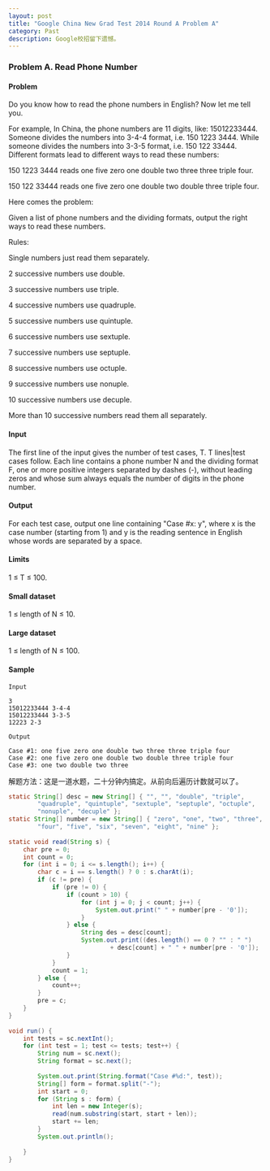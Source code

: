 ```yaml
---
layout: post
title: "Google China New Grad Test 2014 Round A Problem A"
category: Past
description: Google校招留下遗憾。
---
```

### Problem A. Read Phone Number


#### Problem
Do you know how to read the phone numbers in English? Now let me tell you.

For example, In China, the phone numbers are 11 digits, like: 15012233444. Someone divides the numbers into 3-4-4 format, i.e. 150 1223 3444. While someone divides the numbers into 3-3-5 format, i.e. 150 122 33444. Different formats lead to different ways to read these numbers:

150 1223 3444 reads one five zero one double two three three triple four.

150 122 33444 reads one five zero one double two double three triple four.

Here comes the problem:

Given a list of phone numbers and the dividing formats, output the right ways to read these numbers.

Rules:

Single numbers just read them separately.

2 successive numbers use double.

3 successive numbers use triple.

4 successive numbers use quadruple.

5 successive numbers use quintuple.

6 successive numbers use sextuple.

7 successive numbers use septuple.

8 successive numbers use octuple.

9 successive numbers use nonuple.

10 successive numbers use decuple.

More than 10 successive numbers read them all separately.

#### Input
The first line of the input gives the number of test cases, T. T lines|test cases follow. Each line contains a phone number N and the dividing format F, one or more positive integers separated by dashes (-), without leading zeros and whose sum always equals the number of digits in the phone number.

#### Output
For each test case, output one line containing "Case #x: y", where x is the case number (starting from 1) and y is the reading sentence in English whose words are separated by a space.

#### Limits
1 ≤ T ≤ 100.

#### Small dataset
1 ≤ length of N ≤ 10.

#### Large dataset
1 ≤ length of N ≤ 100.

#### Sample
```
Input 
 	 
3
15012233444 3-4-4
15012233444 3-3-5
12223 2-3

Output 
 
Case #1: one five zero one double two three three triple four
Case #2: one five zero one double two double three triple four
Case #3: one two double two three
```

解题方法：这是一道水题，二十分钟内搞定。从前向后遍历计数就可以了。

```java
static String[] desc = new String[] { "", "", "double", "triple",  
        "quadruple", "quintuple", "sextuple", "septuple", "octuple",  
        "nonuple", "decuple" };  
static String[] number = new String[] { "zero", "one", "two", "three",  
        "four", "five", "six", "seven", "eight", "nine" };  
  
static void read(String s) {  
    char pre = 0;  
    int count = 0;  
    for (int i = 0; i <= s.length(); i++) {  
        char c = i == s.length() ? 0 : s.charAt(i);  
        if (c != pre) {  
            if (pre != 0) {  
                if (count > 10) {  
                    for (int j = 0; j < count; j++) {  
                        System.out.print(" " + number[pre - '0']);  
                    }  
                } else {  
                    String des = desc[count];  
                    System.out.print((des.length() == 0 ? "" : " ")  
                            + desc[count] + " " + number[pre - '0']);  
                }  
            }  
            count = 1;  
        } else {  
            count++;  
        }  
        pre = c;  
    }  
}  
  
void run() {  
    int tests = sc.nextInt();  
    for (int test = 1; test <= tests; test++) {  
        String num = sc.next();  
        String format = sc.next();  
  
        System.out.print(String.format("Case #%d:", test));  
        String[] form = format.split("-");  
        int start = 0;  
        for (String s : form) {  
            int len = new Integer(s);  
            read(num.substring(start, start + len));  
            start += len;  
        }  
        System.out.println();  
  
    }  
}  
```